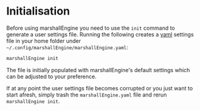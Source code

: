 # Initialisation 

Before using marshallEngine you need to use the `init` command to generate a user settings file. Running the following creates a [yaml](https://learnxinyminutes.com/docs/yaml/) settings file in your home folder under `~/.config/marshallEngine/marshallEngine.yaml`:

```bash
marshallEngine init
```

The file is initially populated with marshallEngine's default settings which can be adjusted to your preference.

If at any point the user settings file becomes corrupted or you just want to start afresh, simply trash the `marshallEngine.yaml` file and rerun `marshallEngine init`.

<!-- Once created, open the settings file in any text editor and follow the in-file instructions to populate the missing settings values (usually given an ``XXX`` placeholder).  -->



